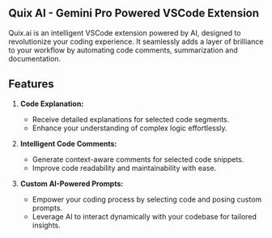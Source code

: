 ## Quix AI - Gemini Pro Powered VSCode Extension

Quix.ai is an intelligent VSCode extension powered by AI, designed to revolutionize your coding experience. It seamlessly adds a layer of brilliance to your workflow by automating code comments, summarization and documentation. 

## Features

1. **Code Explanation:**
   - Receive detailed explanations for selected code segments.
   - Enhance your understanding of complex logic effortlessly.

2. **Intelligent Code Comments:**
   - Generate context-aware comments for selected code snippets.
   - Improve code readability and maintainability with ease.

3. **Custom AI-Powered Prompts:**
   - Empower your coding process by selecting code and posing custom prompts.
   - Leverage AI to interact dynamically with your codebase for tailored insights.
